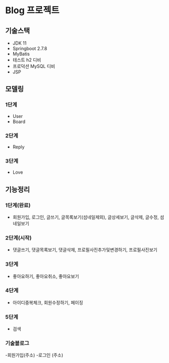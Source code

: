 # Blog 프로젝트

## 기술스택
- JDK 11
- Springboot 2.7.8
- MyBatis
- 테스트 h2 디비
- 프로덕션 MySQL 디비
- JSP

## 모델링
### 1단계
- User
- Board
### 2단계
- Reply
### 3단계
- Love

## 기능정리
### 1단계(완료)
- 회원가입, 로그인, 글쓰기, 글목록보기(섬네일제외), 글상세보기, 글삭제, 글수정, 섬네일보기
### 2단계(시작)
- 댓글쓰기, 댓글목록보기, 댓글삭제, 프로필사진추가및변경하기, 프로필사진보기
### 3단계
- 좋아요하기, 좋아요취소, 좋아요보기
### 4단계
- 아이디중복체크, 회원수정하기, 페이징
### 5단계
- 검색

### 기술블로그
 -회원가입(주소)
 -로그인 (주소)